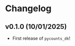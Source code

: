 # Changelog

<!--next-version-placeholder-->

## v0.1.0 (10/01/2025)

- First release of `pycounts_dk`!